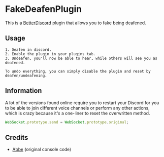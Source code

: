 
# FakeDeafenPlugin

This is a [BetterDiscord](https://betterdiscord.app/) plugin that allows you to fake being deafened.






## Usage
    1. Deafen in discord.
    2. Enable the plugin in your plugins tab.
    3. Undeafen, you'll now be able to hear, while others will see you as deafened.
    
    To undo everything, you can simply disable the plugin and reset by deafen/undeafening.


## Information

A lot of the versions found online require you to restart your Discord for you to be able to join different voice channels or perform any other actions, which is crazy because it's a one-liner to reset the overwritten method.

```js
WebSocket.prototype.send = WebSocket.prototype.original;
```


## Credits

 - [Abbe](https://github.com/abbe/discord-fake-deafen) (original console code)

